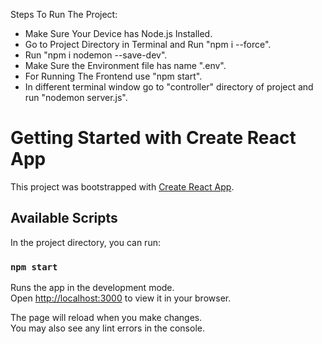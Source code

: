 Steps To Run The Project:

*   Make Sure Your Device has Node.js Installed.
*   Go to Project Directory in Terminal and Run "npm i --force".
*   Run "npm i nodemon --save-dev".
*   Make Sure the Environment file has name ".env".
*   For Running The Frontend use "npm start".
*   In different terminal window go to "controller" directory of project and run "nodemon server.js".



# Getting Started with Create React App

This project was bootstrapped with [Create React App](https://github.com/facebook/create-react-app).

## Available Scripts

In the project directory, you can run:

### `npm start`

Runs the app in the development mode.\
Open [http://localhost:3000](http://localhost:3000) to view it in your browser.

The page will reload when you make changes.\
You may also see any lint errors in the console.
